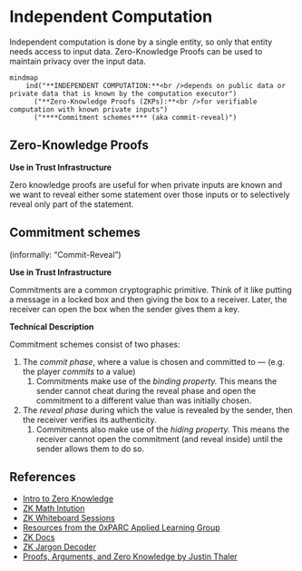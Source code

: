 # Independent Computation

Independent computation is done by a single entity, so only that entity needs access to input data. Zero-Knowledge Proofs can be used to maintain privacy over the input data.

```mermaid
mindmap
	ind("**INDEPENDENT COMPUTATION:**<br />depends on public data or private data that is known by the computation executor")
      ("**Zero-Knowledge Proofs (ZKPs):**<br />for verifiable computation with known private inputs")
      ("****Commitment schemes**** (aka commit-reveal)")
```

## Zero-Knowledge Proofs

**Use in Trust Infrastructure**

Zero knowledge proofs are useful for when private inputs are known and we want to reveal either some statement over those inputs or to selectively reveal only part of the statement.

## Commitment schemes

(informally: “Commit-Reveal”)

**Use in Trust Infrastructure**

Commitments are a common cryptographic primitive. Think of it like putting a message in a locked box and then giving the box to a receiver. Later, the receiver can open the box when the sender gives them a key.

**Technical Description**

Commitment schemes consist of two phases:

1. The *commit phase*, where a value is chosen and committed to — (e.g. the player *commits* to a value)
    1. Commitments make use of the *binding property.* This means the sender cannot cheat during the reveal phase and open the commitment to a different value than was initially chosen.
2. The *reveal phase* during which the value is revealed by the sender, then the receiver verifies its authenticity.
    1. Commitments also make use of the *hiding property.* This means the receiver cannot open the commitment (and reveal inside) until the sender allows them to do so.

## References

- [Intro to Zero Knowledge](https://consensys.io/blog/introduction-to-zk-snarks)
- [ZK Math Intution](https://vitalik.eth.limo/general/2021/01/26/snarks.html)
- [ZK Whiteboard Sessions](https://zkhack.dev/whiteboard/)
- [Resources from the 0xPARC Applied Learning Group](https://learn.0xparc.org/)
- [ZK Docs](https://www.zkdocs.com/)
- [ZK Jargon Decoder](https://nmohnblatt.github.io/zk-jargon-decoder/)
- [Proofs, Arguments, and Zero Knowledge by Justin Thaler](https://people.cs.georgetown.edu/jthaler/ProofsArgsAndZK.pdf)